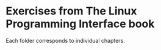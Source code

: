 # Exercises from The Linux Programming Interface book
Each folder corresponds to individual chapters.
